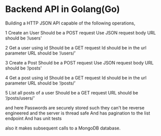 # Backend API in Golang(Go)

Building a HTTP JSON API capable of the following operations,

1 Create an User
    Should be a POST request
    Use JSON request body
    URL should be ‘/users'

2 Get a user using id
    Should be a GET request
    Id should be in the url parameter
    URL should be ‘/users/<id here>’

3 Create a Post
    Should be a POST request
    Use JSON request body
    URL should be ‘/posts'

4 Get a post using id
    Should be a GET request
    Id should be in the url parameter
    URL should be ‘/posts/<id here>’

5 List all posts of a user
    Should be a GET request
    URL should be ‘/posts/users/<Id here>'

and here Passwords are securely stored such they can't be reverse engineered
and the server is thread safe
And has pagination to the list endpoint
And has unit tests

also it makes subsequent calls to a MongoDB database.

